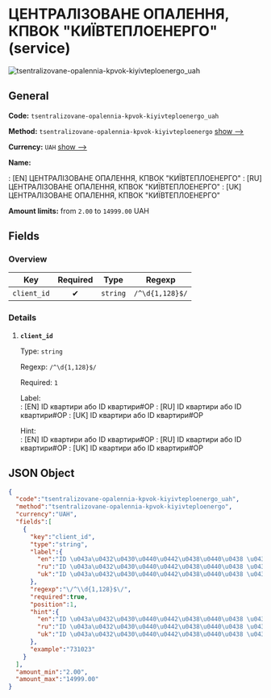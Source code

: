 
# ЦЕНТРАЛІЗОВАНЕ ОПАЛЕННЯ, КПВОК "КИЇВТЕПЛОЕНЕРГО" (service) 
![tsentralizovane-opalennia-kpvok-kiyivteploenergo_uah](https://static.openfintech.io/payout_methods/tsentralizovane-opalennia-kpvok-kiyivteploenergo_uah/logo.svg?w=400&c=v0.59.26#w24)  

## General 
 
**Code:** `tsentralizovane-opalennia-kpvok-kiyivteploenergo_uah` 
 
**Method:** `tsentralizovane-opalennia-kpvok-kiyivteploenergo` [show -->](/payout-methods/tsentralizovane-opalennia-kpvok-kiyivteploenergo/) 
 
**Currency:** `UAH` [show -->](/currencies/UAH/) 
 
**Name:** 
 
:	[EN] ЦЕНТРАЛІЗОВАНЕ ОПАЛЕННЯ, КПВОК "КИЇВТЕПЛОЕНЕРГО" 
:	[RU] ЦЕНТРАЛІЗОВАНЕ ОПАЛЕННЯ, КПВОК "КИЇВТЕПЛОЕНЕРГО" 
:	[UK] ЦЕНТРАЛІЗОВАНЕ ОПАЛЕННЯ, КПВОК "КИЇВТЕПЛОЕНЕРГО" 
 
**Amount limits:** from `2.00` to `14999.00` UAH 

## Fields 

### Overview 

|Key|Required|Type|Regexp| 
|:---:|:---:|:---:|:---:| 
|`client_id`|✔|`string`|`/^\d{1,128}$/`| 
 

### Details 
 
1. **`client_id`** 
 
	Type: `string` 
 
	Regexp: `/^\d{1,128}$/` 
 
	Required: `1` 
 
	Label:  
	: [EN] ID квартири або ID квартири#ОР 
	: [RU] ID квартири або ID квартири#ОР 
	: [UK] ID квартири або ID квартири#ОР 
 
	Hint:  
	: [EN] ID квартири або ID квартири#ОР 
	: [RU] ID квартири або ID квартири#ОР 
	: [UK] ID квартири або ID квартири#ОР 
 

## JSON Object 

```json
{
  "code":"tsentralizovane-opalennia-kpvok-kiyivteploenergo_uah",
  "method":"tsentralizovane-opalennia-kpvok-kiyivteploenergo",
  "currency":"UAH",
  "fields":[
    {
      "key":"client_id",
      "type":"string",
      "label":{
        "en":"ID \u043a\u0432\u0430\u0440\u0442\u0438\u0440\u0438 \u0430\u0431\u043e ID \u043a\u0432\u0430\u0440\u0442\u0438\u0440\u0438#\u041e\u0420",
        "ru":"ID \u043a\u0432\u0430\u0440\u0442\u0438\u0440\u0438 \u0430\u0431\u043e ID \u043a\u0432\u0430\u0440\u0442\u0438\u0440\u0438#\u041e\u0420",
        "uk":"ID \u043a\u0432\u0430\u0440\u0442\u0438\u0440\u0438 \u0430\u0431\u043e ID \u043a\u0432\u0430\u0440\u0442\u0438\u0440\u0438#\u041e\u0420"
      },
      "regexp":"\/^\\d{1,128}$\/",
      "required":true,
      "position":1,
      "hint":{
        "en":"ID \u043a\u0432\u0430\u0440\u0442\u0438\u0440\u0438 \u0430\u0431\u043e ID \u043a\u0432\u0430\u0440\u0442\u0438\u0440\u0438#\u041e\u0420",
        "ru":"ID \u043a\u0432\u0430\u0440\u0442\u0438\u0440\u0438 \u0430\u0431\u043e ID \u043a\u0432\u0430\u0440\u0442\u0438\u0440\u0438#\u041e\u0420",
        "uk":"ID \u043a\u0432\u0430\u0440\u0442\u0438\u0440\u0438 \u0430\u0431\u043e ID \u043a\u0432\u0430\u0440\u0442\u0438\u0440\u0438#\u041e\u0420"
      },
      "example":"731023"
    }
  ],
  "amount_min":"2.00",
  "amount_max":"14999.00"
}
```  
